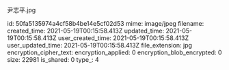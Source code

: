 尹志平.jpg

id: 50fa5135974a4cf58b4be14e5cf02d53
mime: image/jpeg
filename: 
created_time: 2021-05-19T00:15:58.413Z
updated_time: 2021-05-19T00:15:58.413Z
user_created_time: 2021-05-19T00:15:58.413Z
user_updated_time: 2021-05-19T00:15:58.413Z
file_extension: jpg
encryption_cipher_text: 
encryption_applied: 0
encryption_blob_encrypted: 0
size: 22981
is_shared: 0
type_: 4